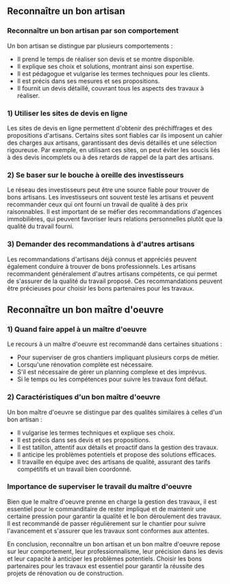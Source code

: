 ## Reconnaître un bon artisan

### Reconnaître un bon artisan par son comportement
Un bon artisan se distingue par plusieurs comportements :
- Il prend le temps de réaliser son devis et se montre disponible.
- Il explique ses choix et solutions, montrant ainsi son expertise.
- Il est pédagogue et vulgarise les termes techniques pour les clients.
- Il est précis dans ses mesures et ses propositions.
- Il fournit un devis détaillé, couvrant tous les aspects des travaux à réaliser.

### 1) Utiliser les sites de devis en ligne
Les sites de devis en ligne permettent d'obtenir des préchiffrages et des propositions d'artisans. Certains sites sont fiables car ils imposent un cahier des charges aux artisans, garantissant des devis détaillés et une sélection rigoureuse. Par exemple, en utilisant ces sites, on peut éviter les soucis liés à des devis incomplets ou à des retards de rappel de la part des artisans.

### 2) Se baser sur le bouche à oreille des investisseurs
Le réseau des investisseurs peut être une source fiable pour trouver de bons artisans. Les investisseurs ont souvent testé les artisans et peuvent recommander ceux qui ont fourni un travail de qualité à des prix raisonnables. Il est important de se méfier des recommandations d'agences immobilières, qui peuvent favoriser leurs relations personnelles plutôt que la qualité du travail fourni.

### 3) Demander des recommandations à d'autres artisans
Les recommandations d'artisans déjà connus et appréciés peuvent également conduire à trouver de bons professionnels. Les artisans recommandent généralement d'autres artisans compétents, ce qui permet de s'assurer de la qualité du travail proposé. Ces recommandations peuvent être précieuses pour choisir les bons partenaires pour les travaux.

## Reconnaître un bon maître d'oeuvre

### 1) Quand faire appel à un maître d'oeuvre
Le recours à un maître d'oeuvre est recommandé dans certaines situations :
- Pour superviser de gros chantiers impliquant plusieurs corps de métier.
- Lorsqu'une rénovation complète est nécessaire.
- S'il est nécessaire de gérer un planning complexe et des imprévus.
- Si le temps ou les compétences pour suivre les travaux font défaut.

### 2) Caractéristiques d'un bon maître d'oeuvre
Un bon maître d'oeuvre se distingue par des qualités similaires à celles d'un bon artisan :
- Il vulgarise les termes techniques et explique ses choix.
- Il est précis dans ses devis et ses propositions.
- Il est tatillon, attentif aux détails et proactif dans la gestion des travaux.
- Il anticipe les problèmes potentiels et propose des solutions efficaces.
- Il travaille en équipe avec des artisans de qualité, assurant des tarifs compétitifs et un travail bien coordonné.

### Importance de superviser le travail du maître d'oeuvre
Bien que le maître d'oeuvre prenne en charge la gestion des travaux, il est essentiel pour le commanditaire de rester impliqué et de maintenir une certaine pression pour garantir la qualité et le bon déroulement des travaux. Il est recommandé de passer régulièrement sur le chantier pour suivre l'avancement et s'assurer que les travaux sont conformes aux attentes.

En conclusion, reconnaître un bon artisan et un bon maître d'oeuvre repose sur leur comportement, leur professionnalisme, leur précision dans les devis et leur capacité à anticiper les problèmes potentiels. Choisir les bons partenaires pour les travaux est essentiel pour garantir la réussite des projets de rénovation ou de construction.